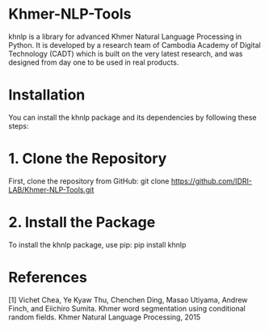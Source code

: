 # Khmer-NLP-Tools
khnlp is a library for advanced Khmer Natural Language Processing in Python. It is developed by a research team of Cambodia Academy of Digital Technology (CADT) which is built on the very latest research, and was designed from day one to be used in real products.

# Installation
You can install the khnlp package and its dependencies by following these steps:

# 1. Clone the Repository
First, clone the repository from GitHub:
git clone https://github.com/IDRI-LAB/Khmer-NLP-Tools.git

# 2. Install the Package
To install the khnlp package, use pip:
pip install khnlp

# References
[1] Vichet Chea, Ye Kyaw Thu, Chenchen Ding, Masao Utiyama, Andrew Finch, and Eiichiro Sumita. Khmer word segmentation using conditional random fields. Khmer Natural Language Processing, 2015

